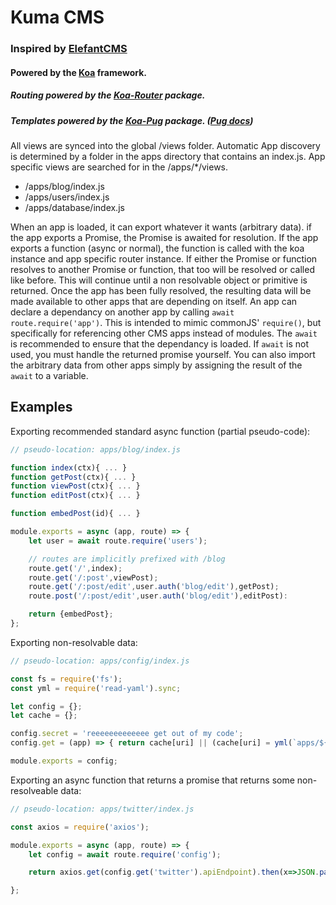 # Kuma CMS
### Inspired by [ElefantCMS](https://elefantcms.com)
#### Powered by the [Koa](http://koajs.com/) framework.
##### Routing powered by the [Koa-Router](https://www.npmjs.com/package/koa-router) package.
##### Templates powered by the [Koa-Pug](https://www.npmjs.com/package/koa-pug) package. ([Pug docs](https://pugjs.org/))

All views are synced into the global /views folder.
Automatic App discovery is determined by a folder in the apps directory that contains an index.js.
App specific views are searched for in the /apps/*/views.

- /apps/blog/index.js
- /apps/users/index.js
- /apps/database/index.js

When an app is loaded, it can export whatever it wants (arbitrary data).
if the app exports a Promise, the Promise is awaited for resolution.
If the app exports a function (async or normal), the function is called with the koa instance and app specific router instance.
If either the Promise or function resolves to another Promise or function, that too will be resolved or called like before.
This will continue until a non resolvable object or primitive is returned.
Once the app has been fully resolved, the resulting data will be made available to other apps that are depending on itself.
An app can declare a dependancy on another app by calling `await route.require('app')`.
This is intended to mimic commonJS' `require()`, but specifically for referencing other CMS apps instead of modules.
The `await` is recommended to ensure that the dependancy is loaded. If `await` is not used, you must handle the returned promise yourself.
You can also import the arbitrary data from other apps simply by assigning the result of the `await` to a variable.

## Examples

Exporting recommended standard async function (partial pseudo-code):
```javascript
// pseudo-location: apps/blog/index.js

function index(ctx){ ... }
function getPost(ctx){ ... }
function viewPost(ctx){ ... }
function editPost(ctx){ ... }

function embedPost(id){ ... }

module.exports = async (app, route) => {
    let user = await route.require('users');

    // routes are implicitly prefixed with /blog
    route.get('/',index);
    route.get('/:post',viewPost);
    route.get('/:post/edit',user.auth('blog/edit'),getPost);
    route.post('/:post/edit',user.auth('blog/edit'),editPost):

    return {embedPost};
};
```

Exporting non-resolvable data:
```javascript
// pseudo-location: apps/config/index.js

const fs = require('fs');
const yml = require('read-yaml').sync;

let config = {};
let cache = {};

config.secret = 'reeeeeeeeeeeee get out of my code';
config.get = (app) => { return cache[uri] || (cache[uri] = yml(`apps/${app}/config.yml`)) };

module.exports = config;
```

Exporting an async function that returns a promise that returns some non-resolveable data:
```javascript
// pseudo-location: apps/twitter/index.js

const axios = require('axios');

module.exports = async (app, route) => {
    let config = await route.require('config');

    return axios.get(config.get('twitter').apiEndpoint).then(x=>JSON.parse(x));

};

```